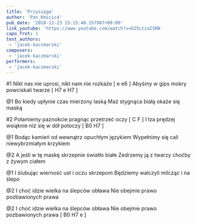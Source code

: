 ```yaml
---
title: 'Przysięga'
author: 'Pan_Kmicic4'
pub_date: '2018-12-23 15:15:40.157987+00:00'
link_youtube: 'https://www.youtube.com/watch?v=D25LtzaISMA'
capo_fret: 1
text_authors:
 - 'jacek-kaczmarski'
composers:
 - 'jacek-kaczmarski'
performers:
 - 'jacek-kaczmarski'
---
```


#1
Nikt nas nie uprosi, nikt nam nie rozkaże [ e e6 ]
Abyśmy w gips mokry powciskali twarze [ H7 e H7 ]

@1
Bo kiedy upłynie czas mierzony laską
Maź stygnąca białą okaże się maską

#2
Połamiemy paznokcie pragnąc przetrzeć oczy [ C F ]
I łza prędzej wsiąknie niż się w dół potoczy [ B0 H7 ]

@1
Bodąc kamień od wewnątrz opuchłym językiem
Wypełnimy się cali niewybrzmiałym krzykiem

@2
A jeśli w tę maskę skrzepnie światło białe
Zedrzemy ją z twarzy choćby z żywym ciałem

@1
I ślubując wierność ust i oczu skrzepom
Będziemy walczyli milcząc i na ślepo

@2
I choć idzie wielka na ślepców obława
Nie obejmie prawo pozbawionych prawa 

@2
I choć idzie wielka na ślepców obława
Nie obejmie prawo pozbawionych prawa [ B0 H7 e ]